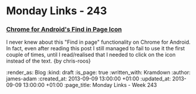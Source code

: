 Monday Links - 243
==================

### [Chrome for Android's Find in Page Icon](http://googlesystem.blogspot.co.uk/2013/08/chrome-for-androids-special-find-in-page.html)

I never knew about this "Find in page" functionality on Chrome for Android. In fact, even after reading this post I still managed to fail to use it the first couple of times, until I read/realised that I needed to click on the icon instead of the text. {by chris-roos}

:render_as: Blog
:kind: draft
:is_page: true
:written_with: Kramdown
:author: james-adam
:created_at: 2013-09-09 13:00:00 +01:00
:updated_at: 2013-09-09 13:00:00 +01:00
:page_title: Monday Links - Week 243

